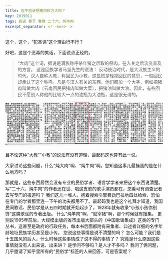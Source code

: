 ```yaml
---
title: 应不应该把猪肉称为大肉？
key: 2019011
tags: 民谣 春节 春晚 二十六、炖牛肉
excerpt_separator: <!--more-->
---
```


这个，这个，“犯圣讳”这个理由行不行？

好吧，这是个恶毒的笑话，下面说点正经的。

>“大肉”这个词，据说是满族称呼杀年猪之后取的祭肉，在入关之后流变普及的方言。
这是回族学者马坚先生的说法：
反动统治时代，是大汉族主义的时代，汉人自称大教，称回民为小教，这显然是轻视回民的意思，一般回民却承认了这个称呼。凡是与汉人有关的东西，他们都加一个大字，例如把猪肉叫做大肉（云南回民把猪肉叫做大菜），把猪油叫做大油。因此，有些回民不愿别人称他的比较大一点的油瓶为大油瓶，这是很无谓的。

![20190111_103726_045](/assets/images/20190111_103726_045.jpg)
<!--more-->
且不论这种“大教”“小教”的说法有没有道理，最起码这也算有此一说。

大家讨论这些问题，什么“炖大肉”啊、“炖牛肉”啊。您知道这事儿最操蛋的是在什么地方吗？

那就是，这些东西居然会没有专业的民俗学者、语言学学者来把这个东西说清楚。
写“二十六、炖牛肉”的作者还在世、唱这支歌的歌手演员都在，您看可有调查记者去写专门的报道吗？
我们这儿一堆人，抱着搜索引擎费劲巴拉地四处检索，恐怕在专门的学者那里连一下午的功夫都用不了。最起码我也是这个礼拜才知道，我国民间歌谣、民俗学是从五四时期就开始起步了，1928年就有收录“小孩小孩你别馋”这类歌谣的专著出版。
什么“炖羊肉”啊、“就宰猪”啊，那个时候就有搜集。
更别说1995年前后，大规模出版的省市出版大部头的《中国歌谣集成》这类的专门丛书，这甚至是政府的行政任务，每本书后面都附有采集者、口述者详细的名字年龄地址民族学历甚至是小传。
您说这些事情是说不清楚的吗？
怎么可能？我们是十五国风的后人，什么时候这些事情成了说不得的事情了？
究竟是什么原因这些事情就没有人出来说、出来讲？
是学问不够吗？是人才不多吗？
我问了俩问题，几乎邀请了知乎里所有的“民俗学”标签的人来回答，可是答案呢？
